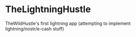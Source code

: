 # TheLightningHustle
TheWildHustle's first lightning app (attempting to implement lightning/nostr/e-cash stuff)

